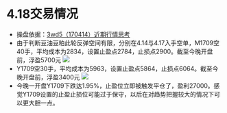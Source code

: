# 4.18交易情况
- 操盘依据：[3wd5（170414）近期行情思考](https://github.com/XifenYE/intern/blob/master/USDA_Reports/Notes/3wd5%EF%BC%88170414%EF%BC%89%E8%BF%91%E6%9C%9F%E8%A1%8C%E6%83%85%E6%80%9D%E8%80%83.md)
- 由于判断豆油豆粕此轮反弹空间有限，分别在4.14与4.17入手空单，M1709空40手，平均成本为2834，设置止盈点2784，止损点2900。截至今晚开盘前，浮盈5700元
![](http://oo8xbd69m.bkt.clouddn.com/418%E4%BA%A4%E6%98%931.png)
- Y1709空30手，平均成本为5963，设置止盈点5864，止损点6064。截至今晚开盘前，浮盈3400元
![](http://oo8xbd69m.bkt.clouddn.com/418%E4%BA%A4%E6%98%932.png)
- 今晚一开盘Y1709下跌达1.95%，止盈位立即被触发平仓了，盈利27000。感觉Y1709设置的止盈止损位可能过于保守，以后在对趋势把握较大的情况下可以更大胆一点。
